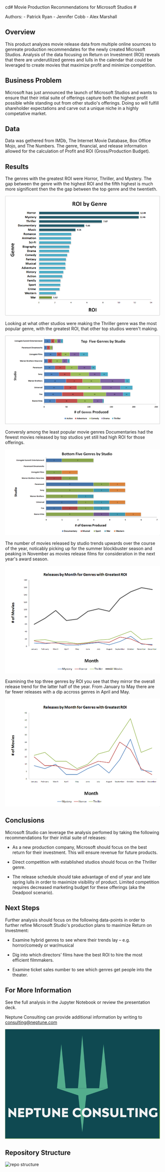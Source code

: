 cd# Movie Production Recommendations for Microsoft Studios #

Authors: 
    - Patrick Ryan
    - Jennifer Cobb
    - Alex Marshall

## Overview ##
This product analyzes movie release data from multiple online sournces to genreate production recommendates for the newly created Microsoft Studios. Analysis of the data focusing on Return on Investment (ROI) reveals that there are underutilized genres and lulls in the calendar that could be leveraged to create movies that maximize profit and minimize competition. 

## Business Problem ##
Microsoft has just announced the launch of Microsoft Studios and wants to ensure that their intial suite of offerings capture both the highest profit possible while standing out from other studio's offerings. Doing so will fulfill shareholder expectations and carve out a unique niche in a highly competative market. 

## Data ##
Data was gethered from IMDb, The Internet Movie Database, Box Office Mojo, and The Numbers. The genre, financial, and release information allowed for the calculation of Profit and ROI (Gross/Production Budget).

## Results ##

The genres with the greatest ROI were Horror, Thriller, and Mystery. The gap between the genre with the highest ROI and the fifth highest is much more significent then the the gap between the top genre and the twentieth.

![genre by ROI](./Graphics/genreROI.png)

Looking at what other studios were making the Thriller genre was the most popular genre, with the greatest ROI, that other top studios weren't making.

![top 5 genres by studio](./Graphics/top5genrestudio.png)

Conversly among the least popular movie genres Documentaries had the fewest movies released by top studios yet still had high ROI for those offerings. 

![bottom 5 genres by studio](./Graphics/bottom5_J2.png)

The number of movies released by studio trends upwards over the course of the year, noticably picking up for the summer blockbuster season and peaking in November as movies release films for consideration in the next year's award season.

![all releases by month](./Graphics/release_all.png)

Examining the top three genres by ROI you see that they mirror the overall release trend for the latter half of the year.  From January to May there are far fewer releases with a dip accross genres in April and May.

![top 3 ROI genres by month](./Graphics/releasetop3.png)

## Conclusions ##
Microsoft Studio can leverage the analysis perfomed by taking the following recommendations for their initial suite of releases:

- As a new production company, Microsoft should focus on the best return for their investment. This will ensure revenue for future products.

- Direct competition with established studios should focus on the Thriller genre.

- The release schedule should take advantage of end of year and late spring lulls in order to maximize visibility of product. Limited competition requires decreased marketing budget for these offerings (aka the Deadpool scenario). 
## Next Steps ##

Further analysis should focus on the following data-points in order to further refine Microsoft Studio's production plans to maximize Return on Investment:

- Examine hybrid genres to see where their trends lay – e.g. horror/comedy or war/musical

- Dig into which directors’ films have the best ROI to hire the most efficient filmmakers.

- Examine ticket sales number to see which genres get people into the theater.

## For More Information ##

See the full analysis in the Jupyter Notebook or review the presentation deck.

Neptune Consulting can provide additional information by writing to consulting@neptune.com

![logo](./Graphics/logo.png)

## Repository Structure ##

![repo structure](./Graphics/image.png)
